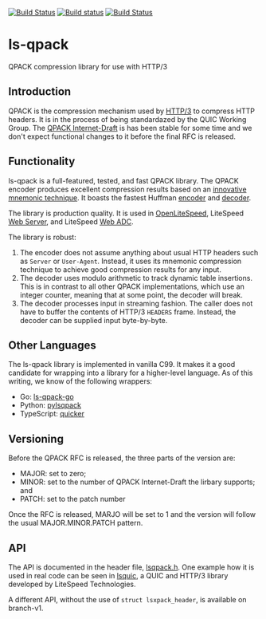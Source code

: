[![Build Status](https://travis-ci.org/litespeedtech/ls-qpack.svg?branch=master)](https://travis-ci.org/litespeedtech/ls-qpack)
[![Build status](https://ci.appveyor.com/api/projects/status/kat31lt42ds0rmom?svg=true)](https://ci.appveyor.com/project/litespeedtech/ls-qpack)
[![Build Status](https://api.cirrus-ci.com/github/litespeedtech/ls-qpack.svg)](https://cirrus-ci.com/github/litespeedtech/ls-qpack)

# ls-qpack
QPACK compression library for use with HTTP/3

## Introduction

QPACK is the compression mechanism used by
[HTTP/3](https://en.wikipedia.org/wiki/HTTP/3) to compress HTTP headers.
It is in the process of being standardazed by the QUIC Working Group.  The
[QPACK Internet-Draft](https://tools.ietf.org/html/draft-ietf-quic-qpack-11)
is has been stable for some time and we don't expect functional changes to
it before the final RFC is released.

## Functionality

ls-qpack is a full-featured, tested, and fast QPACK library.  The QPACK encoder
produces excellent compression results based on an [innovative mnemonic technique](https://blog.litespeedtech.com/2021/04/05/qpack-mnemonic-technique/).  It boasts the fastest Huffman
[encoder](https://blog.litespeedtech.com/2019/10/03/fast-huffman-encoder/) and
[decoder](https://blog.litespeedtech.com/2019/09/16/fast-huffman-decoder/).

The library is production quality.  It is used in
[OpenLiteSpeed](https://openlitespeed.org/),
LiteSpeed [Web Server](https://www.litespeedtech.com/products#lsws),
and LiteSpeed [Web ADC](https://www.litespeedtech.com/products#wadc).

The library is robust:
1. The encoder does not assume anything about usual HTTP headers such as `Server`
   or `User-Agent`.  Instead, it uses its mnemonic compression technique to
   achieve good compression results for any input.
1. The decoder uses modulo arithmetic to track dynamic table insertions.  This is
   in contrast to all other QPACK implementations, which use an integer counter,
   meaning that at some point, the decoder will break.
1. The decoder processes input in streaming fashion.  The caller does not have to
   buffer the contents of HTTP/3 `HEADERS` frame.  Instead, the decoder can be
   supplied input byte-by-byte.

## Other Languages

The ls-qpack library is implemented in vanilla C99.  It makes it a good candidate
for wrapping into a library for a higher-level language.  As of this writing, we
know of the following wrappers:
- Go: [ls-qpack-go](https://github.com/mpiraux/ls-qpack-go)
- Python: [pylsqpack](https://github.com/aiortc/pylsqpack)
- TypeScript: [quicker](https://github.com/rmarx/quicker/tree/draft-20/lib/ls-qpack)

## Versioning

Before the QPACK RFC is released, the three parts of the version are:
- MAJOR: set to zero;
- MINOR: set to the number of QPACK Internet-Draft the lirbary supports; and
- PATCH: set to the patch number

Once the RFC is released, MARJO will be set to 1 and the version will follow
the usual MAJOR.MINOR.PATCH pattern.

## API

The API is documented in the header file, [lsqpack.h](lsqpack.h).
One example how it is used in real code can be seen in
[lsquic](https://github.com/litespeedtech/lsquic), a QUIC and HTTP/3 library
developed by LiteSpeed Technologies.

A different API, without the use of `struct lsxpack_header`, is available
on branch-v1.
